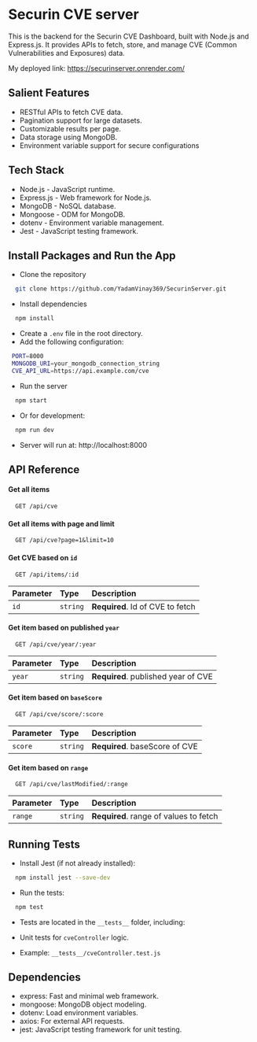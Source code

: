 
# Securin CVE server

This is the backend for the Securin CVE Dashboard, built with Node.js and Express.js. It provides APIs to fetch, store, and manage CVE (Common Vulnerabilities and Exposures) data.

My deployed link: https://securinserver.onrender.com/


## Salient Features
- RESTful APIs to fetch CVE data.
- Pagination support for large datasets.
- Customizable results per page.
- Data storage using MongoDB.
- Environment variable support for secure configurations




## Tech Stack

- Node.js - JavaScript runtime.
- Express.js - Web framework for Node.js.
- MongoDB - NoSQL database.
- Mongoose - ODM for MongoDB.
- dotenv - Environment variable management.
- Jest - JavaScript testing framework.
## Install Packages and Run the App

- Clone the repository

```bash
  git clone https://github.com/YadamVinay369/SecurinServer.git
```

- Install dependencies

```bash
  npm install
```  
 - Create a `.env` file in the root directory.
 - Add the following configuration:

 ```bash
  PORT=8000
  MONGODB_URI=your_mongodb_connection_string
  CVE_API_URL=https://api.example.com/cve
``` 

- Run the server

```bash
  npm start
``` 

- Or for development:
```bash
  npm run dev
``` 

- Server will run at: http://localhost:8000



## API Reference

#### Get all items

```http
  GET /api/cve
```

#### Get all items with page and limit

```http
  GET /api/cve?page=1&limit=10
```

#### Get CVE based on `id`

```http
  GET /api/items/:id
```

| Parameter | Type     | Description                       |
| :-------- | :------- | :-------------------------------- |
| `id`      | `string` | **Required**. Id of CVE to fetch |

#### Get item based on published `year`
```http
  GET /api/cve/year/:year
```

| Parameter | Type     | Description                       |
| :-------- | :------- | :-------------------------------- |
| `year`      | `string` | **Required**. published year of CVE |


#### Get item based on `baseScore`
```http
  GET /api/cve/score/:score
```

| Parameter | Type     | Description                       |
| :-------- | :------- | :-------------------------------- |
| `score`      | `string` | **Required**. baseScore of CVE |


#### Get item based on `range`
```http
  GET /api/cve/lastModified/:range
```

| Parameter | Type     | Description                       |
| :-------- | :------- | :-------------------------------- |
| `range`      | `string` | **Required**. range of values to fetch |


## Running Tests

- Install Jest (if not already installed):

```bash
  npm install jest --save-dev
```

- Run the tests:

```bash
  npm test
```

- Tests are located in the `__tests__` folder, including:

- Unit tests for `cveController` logic.
- Example: `__tests__/cveController.test.js`


## Dependencies

- express: Fast and minimal web framework.
- mongoose: MongoDB object modeling.
- dotenv: Load environment variables.
- axios: For external API requests.
- jest: JavaScript testing framework for unit testing.